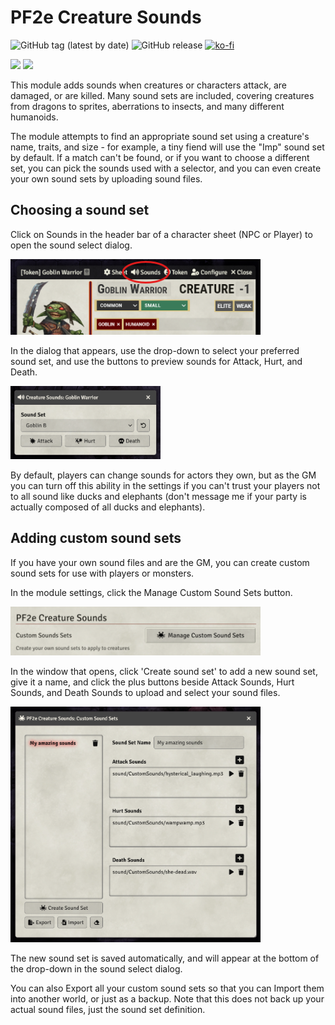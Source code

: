 # PF2e Creature Sounds

![GitHub tag (latest by date)](https://img.shields.io/github/v/tag/olilan1/pf2e-creature-sounds?label=version&color=blue)
![GitHub release](https://img.shields.io/github/release-date/olilan1/pf2e-creature-sounds)
[![ko-fi](https://shields.io/badge/ko--fi-Buy_me_a_coffee-ff5f5f?logo=ko-fi&style=for-the-badgeKo-fi)](https://ko-fi.com/samiolimodules)

![](https://img.shields.io/endpoint?url=https%3A%2F%2Ffoundryshields.com%2Fversion%3Fstyle%3Dflat%26url%3Dhttps%3A%2F%2Fraw.githubusercontent.com%2Folilan1%2Fpf2e-creature-sounds%2Fmain%2Fmodule.json)
![](https://img.shields.io/endpoint?url=https%3A%2F%2Ffoundryshields.com%2Fsystem%3FnameType%3Dshort%26showVersion%3D1%26style%3Dflat%26url%3Dhttps%3A%2F%2Fraw.githubusercontent.com%2Folilan1%2Fpf2e-creature-sounds%2Fmain%2Fmodule.json)

This module adds sounds when creatures or characters attack, are damaged, or are killed. Many sound sets are included, covering creatures from dragons to sprites, aberrations to
insects, and many different humanoids.

The module attempts to find an appropriate sound set using a creature's name, traits, and size -
for example, a tiny fiend will use the "Imp" sound set by default. If a match can't be
found, or if you want to choose a different set, you can pick the sounds used with a selector, and
you can even create your own sound sets by uploading sound files.

## Choosing a sound set

Click on Sounds in the header bar of a character sheet (NPC or Player) to open the sound select
dialog.

<img src="documentation/sounds-ringed.png" width="400">

In the dialog that appears, use the drop-down to select your preferred sound set, and use the
buttons to preview sounds for Attack, Hurt, and Death.

<img src="documentation/sound-select-dialog.png" width="240">

By default, players can change sounds for actors they own, but as the GM you can turn off this
ability in the settings if you can't trust your players not to all sound like ducks and elephants
(don't message me if your party is actually composed of all ducks and elephants).

## Adding custom sound sets

If you have your own sound files and are the GM, you can create custom sound sets for use with
players or monsters.

In the module settings, click the Manage Custom Sound Sets button.

<img src="documentation/manage-sound-sets-button.png" width="400">

In the window that opens, click 'Create sound set' to add a new sound set, give it a name, and
click the plus buttons beside Attack Sounds, Hurt Sounds, and Death Sounds to upload and select your
sound files.

<img src="documentation/manage-sound-sets.png" width="400">

The new sound set is saved automatically, and will appear at the bottom of the drop-down in
the sound select dialog.

You can also Export all your custom sound sets so that you can Import them into another world, or
just as a backup. Note that this does not back up your actual sound files, just the sound set
definition.